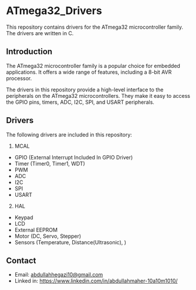 # ATmega32_Drivers
This repository contains drivers for the ATmega32 microcontroller family. The drivers are written in C.

## Introduction
The ATmega32 microcontroller family is a popular choice for embedded applications. It offers a wide range of features, including a 8-bit AVR processor.

The drivers in this repository provide a high-level interface to the peripherals on the ATmega32 microcontrollers. They make it easy to access the GPIO pins, timers, ADC, I2C, SPI, and USART peripherals.

## Drivers
The following drivers are included in this repository:

1. MCAL
* GPIO (External Interrupt Included In GPIO Driver)
* Timer (Timer0, Timer1, WDT)
* PWM
* ADC
* I2C
* SPI 
* USART


2. HAL
* Keypad
* LCD
* External EEPROM
* Motor (DC, Servo, Stepper)
* Sensors (Temperature, Distance(Ultrasonic), )

## Contact
* Email: abdullahhegazi10@gmail.com
* Linked in: https://www.linkedin.com/in/abdullahmaher-10a10m1010/
